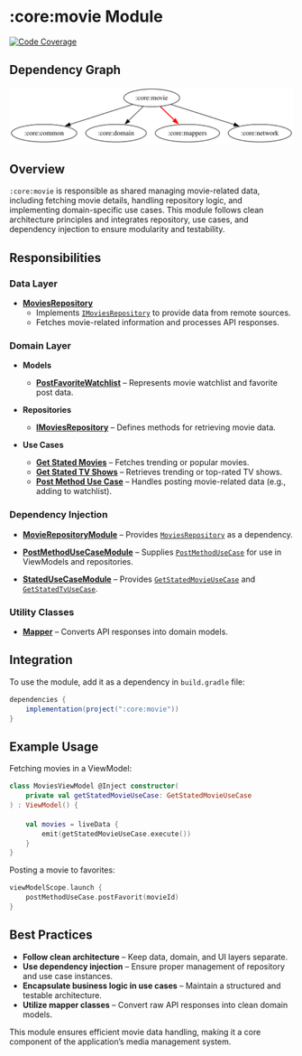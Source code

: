 # :core:movie Module

[![Code Coverage][core-movie-coverage-badge]][core-movie-coverage-link]

## Dependency Graph

![Dependency graph](../../docs/images/module-graphs/core-movie.svg)

## Overview

`:core:movie` is responsible as shared managing movie-related data, including fetching movie details, handling repository logic, and implementing domain-specific use cases. This module follows clean architecture principles and integrates repository, use cases, and dependency injection to ensure modularity and testability.

## Responsibilities

### Data Layer

- **[MoviesRepository](../movie/src/main/kotlin/com/waffiq/bazz_movies/core/movie/data/repository/MoviesRepository.kt)**
  - Implements [`IMoviesRepository`](./src/main/kotlin/com/waffiq/bazz_movies/core/movie/domain/repository/IMoviesRepository.kt) to provide data from remote sources.
  - Fetches movie-related information and processes API responses.

### Domain Layer

- **Models**

  - **[PostFavoriteWatchlist](../movie/src/main/kotlin/com/waffiq/bazz_movies/core/movie/domain/model/post/PostFavoriteWatchlist.kt)** – Represents movie watchlist and favorite post data.

- **Repositories**

  - **[IMoviesRepository](../movie/src/main/kotlin/com/waffiq/bazz_movies/core/movie/domain/repository/IMoviesRepository.kt)** – Defines methods for retrieving movie data.

- **Use Cases**
  - **[Get Stated Movies](../movie/src/main/kotlin/com/waffiq/bazz_movies/core/movie/domain/usecase/mediastate/GetStatedMovieUseCase.kt)** – Fetches trending or popular movies.
  - **[Get Stated TV Shows](../movie/src/main/kotlin/com/waffiq/bazz_movies/core/movie/domain/usecase/mediastate/GetStatedTvUseCase.kt)** – Retrieves trending or top-rated TV shows.
  - **[Post Method Use Case](../movie/src/main/kotlin/com/waffiq/bazz_movies/core/movie/domain/usecase/postmethod/PostMethodUseCase.kt)** – Handles posting movie-related data (e.g., adding to watchlist).

### Dependency Injection

- **[MovieRepositoryModule](../movie/src/main/kotlin/com/waffiq/bazz_movies/core/movie/di/MovieRepositoryModule.kt)** – Provides [`MoviesRepository`](./src/main/kotlin/com/waffiq/bazz_movies/core/movie/data/repository/MoviesRepository.kt) as a dependency.

- **[PostMethodUseCaseModule](../movie/src/main/kotlin/com/waffiq/bazz_movies/core/movie/di/PostMethodUseCaseModule.kt)** – Supplies [`PostMethodUseCase`](../movie/src/main/kotlin/com/waffiq/bazz_movies/core/movie/domain/usecase/postmethod/PostMethodUseCase.kt) for use in ViewModels and repositories.

- **[StatedUseCaseModule](../movie/src/main/kotlin/com/waffiq/bazz_movies/core/movie/di/StatedUseCaseModule.kt)** – Provides [`GetStatedMovieUseCase`](../movie/src/main/kotlin/com/waffiq/bazz_movies/core/movie/domain/usecase/mediastate/GetStatedMovieUseCase.kt) and [`GetStatedTvUseCase`](../movie/src/main/kotlin/com/waffiq/bazz_movies/core/movie/domain/usecase/mediastate/GetStatedTvUseCase.kt).

### Utility Classes

- **[Mapper](../movie/src/main/kotlin/com/waffiq/bazz_movies/core/movie/utils/mappers/Mapper.kt)** – Converts API responses into domain models.

## Integration

To use the module, add it as a dependency in `build.gradle` file:

```gradle
dependencies {
    implementation(project(":core:movie"))
}
```

## Example Usage

Fetching movies in a ViewModel:

```kotlin
class MoviesViewModel @Inject constructor(
    private val getStatedMovieUseCase: GetStatedMovieUseCase
) : ViewModel() {

    val movies = liveData {
        emit(getStatedMovieUseCase.execute())
    }
}
```

Posting a movie to favorites:

```kotlin
viewModelScope.launch {
    postMethodUseCase.postFavorit(movieId)
}
```

## Best Practices

- **Follow clean architecture** – Keep data, domain, and UI layers separate.
- **Use dependency injection** – Ensure proper management of repository and use case instances.
- **Encapsulate business logic in use cases** – Maintain a structured and testable architecture.
- **Utilize mapper classes** – Convert raw API responses into clean domain models.

This module ensures efficient movie data handling, making it a core component of the application’s media management system.

<!-- LINK -->

[core-movie-coverage-badge]: https://codecov.io/gh/waffiqaziz/BAZZ-Movies/branch/main/graph/badge.svg?flag=core-movie
[core-movie-coverage-link]: https://app.codecov.io/gh/waffiqaziz/BAZZ-Movies/tree/main/core/movie/src/main/kotlin/com/waffiq/bazz_movies/core/movie
